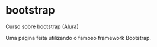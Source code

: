 # bootstrap
Curso sobre bootstrap (Alura)

Uma página feita utilizando o famoso framework Bootstrap.
